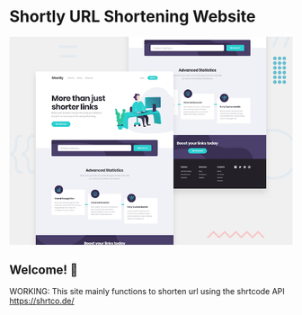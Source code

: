 # Shortly URL Shortening Website

![Design preview for the Shortly URL shortening API coding challenge](./design/desktop-preview.jpg)

## Welcome! 👋

WORKING:
This site mainly functions to shorten url using the shrtcode API https://shrtco.de/
